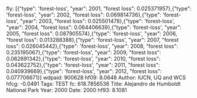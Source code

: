 fly: [{"type": 'forest-loss', "year": 2001, "forest loss": 0.025371957},{"type": 'forest-loss', "year": 2002, "forest loss": 0.069814736},{"type": 'forest-loss', "year": 2003, "forest loss": 0.025501478},{"type": 'forest-loss', "year": 2004, "forest loss": 0.064406639},{"type": 'forest-loss', "year": 2005, "forest loss": 0.087905574},{"type": 'forest-loss', "year": 2006, "forest loss": 0.013288388},{"type": 'forest-loss', "year": 2007, "forest loss": 0.026045442},{"type": 'forest-loss', "year": 2008, "forest loss": 0.235195067},{"type": 'forest-loss', "year": 2009, "forest loss": 0.062691342},{"type": 'forest-loss', "year": 2010, "forest loss": 0.043622752},{"type": 'forest-loss', "year": 2011, "forest loss": 0.040939669},{"type": 'forest-loss', "year": 2012, "forest loss": 0.077706671}]
wdpaid: 900628
hf09: 8.0648
Author: IUCN, UQ and WCS
hfcg: -0.0491
Tags: TEST
fc: 618.7856536
Title: Alejandro de Humboldt National Park
Year: 2000
Date: 2000
hf93: 8.1081
